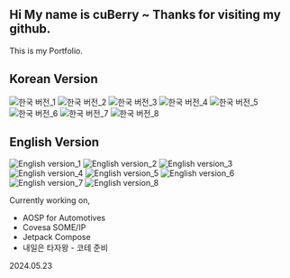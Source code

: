 ## Hi My name is cuBerry ~ Thanks for visiting my github.
This is my Portfolio.


## Korean Version
![한국 버전_1](images/PORTFOLIO_KR/PORTFOLIO_KR-1.png)
![한국 버전_2](images/PORTFOLIO_KR/PORTFOLIO_KR-2.png)
![한국 버전_3](images/PORTFOLIO_KR/PORTFOLIO_KR-3.png)
![한국 버전_4](images/PORTFOLIO_KR/PORTFOLIO_KR-4.png)
![한국 버전_5](images/PORTFOLIO_KR/PORTFOLIO_KR-5.png)
![한국 버전_6](images/PORTFOLIO_KR/PORTFOLIO_KR-6.png)
![한국 버전_7](images/PORTFOLIO_KR/PORTFOLIO_KR-7.png)
![한국 버전_8](images/PORTFOLIO_KR/PORTFOLIO_KR-8.png) 

## English Version
![English version_1](images/PORTFOLIO_EN/PORTFOLIO_EN-1.png)
![English version_2](images/PORTFOLIO_EN/PORTFOLIO_EN-2.png)
![English version_3](images/PORTFOLIO_EN/PORTFOLIO_EN-3.png)
![English version_4](images/PORTFOLIO_EN/PORTFOLIO_EN-4.png)
![English version_5](images/PORTFOLIO_EN/PORTFOLIO_EN-5.png)
![English version_6](images/PORTFOLIO_EN/PORTFOLIO_EN-6.png)
![English version_7](images/PORTFOLIO_EN/PORTFOLIO_EN-7.png)
![English version_8](images/PORTFOLIO_EN/PORTFOLIO_EN-8.png) 


Currently working on,
* AOSP for Automotives
* Covesa SOME/IP
* Jetpack Compose 
* 내일은 타자왕 - 코테 준비

2024.05.23
